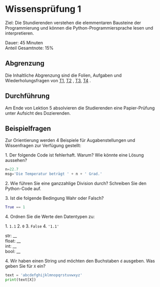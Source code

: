 # Wissensprüfung 1

Ziel: Die Stundierenden verstehen die elemmentaren Bausteine der Programmierung und können die Python-Programmiersprache lesen und interpretieren.

Dauer: 45 Minuten\
Anteil Gesamtnote: 15%

## Abgrenzung

Die Inhaltliche Abgrenzung sind die Folien, Aufgaben und Wiederholungsfragen von [T1](topic-1/README.md), [T2](topic-2/README.md) ,  [T3](topic-3/README.md), [T4](topic-4/README.md) .

## Durchführung

Am Ende von Lektion 5 absolvieren die Studierenden eine Papier-Prüfung unter Aufsicht des Dozierenden.

## Beispielfragen

Zur Orientierung werden 4 Beispiele für Augabenstellungen und Wissenfragen zur Verfügung gestellt:

1\. Der folgende Code ist fehlerhaft. Warum? Wie könnte eine Lösung aussehen?

```python
n=22.7
msg='Die Temperatur beträgt ' + n + ' Grad.'
```

2\. Wie führen Sie eine ganzzahlige Division durch? Schreiben Sie den Python-Code auf.

3\. Ist die folgende Bedingung Wahr oder Falsch?

```python
True == 1
```

4\. Ordnen Sie die Werte den Datentypen zu:

1\. `1.1` 2. `0` 3. `False` 4. `'1.1'`

str: \_\_\
float:  \_\_\
int:  \_\_\
bool:  \_\_

4\. Wir haben einen String und möchten den Buchstaben `d` ausgeben. Was geben Sie für `X` ein?

```python
text = 'abcdefghijklmnopqrstuvwxyz'
print(text[X])
```